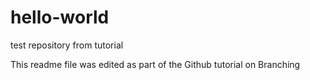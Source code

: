 # hello-world
test repository from tutorial

This readme file was edited as part of the Github tutorial on Branching
